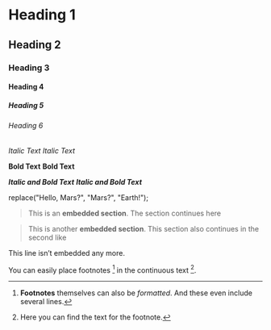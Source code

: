 


# Heading 1
## Heading 2
### Heading 3
#### Heading 4
##### Heading 5
###### Heading 6


*Italic Text*
_Italic Text_

**Bold Text**
__Bold Text__

***Italic and Bold Text***
___Italic and Bold Text___

replace("Hello, Mars?", "Mars\?", "Earth!");


>This is an **embedded section**.
>The section continues here

>This is another **embedded section**.
This section also continues in the second like

This line isn’t embedded any more. 



You can easily place footnotes [^2] in the continuous text [^1].
[^1]: Here you can find the text for the footnote.
[^2]: **Footnotes** themselves can also be *formatted*.
And these even include several lines.